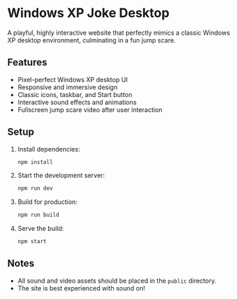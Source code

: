 # Windows XP Joke Desktop

A playful, highly interactive website that perfectly mimics a classic Windows XP desktop environment, culminating in a fun jump scare.

## Features
- Pixel-perfect Windows XP desktop UI
- Responsive and immersive design
- Classic icons, taskbar, and Start button
- Interactive sound effects and animations
- Fullscreen jump scare video after user interaction

## Setup

1. Install dependencies:
   ```bash
   npm install
   ```
2. Start the development server:
   ```bash
   npm run dev
   ```
3. Build for production:
   ```bash
   npm run build
   ```
4. Serve the build:
   ```bash
   npm start
   ```

## Notes
- All sound and video assets should be placed in the `public` directory.
- The site is best experienced with sound on! 